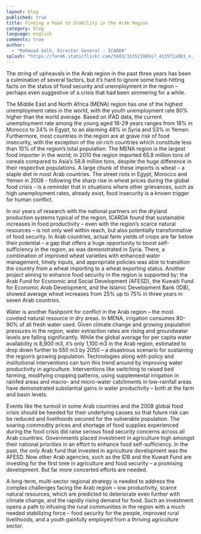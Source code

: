 ```yaml
---
layout: blog
published: true
title: Finding a Road to Stability in the Arab Region
category: blog
language: english
comments: true
author: 
  - "Mahmoud Solh, Director General - ICARDA"
splash: "https://farm6.staticflickr.com/5603/15352100917_4135f2a981_n.jpg"
---
```


The string of upheavals in the Arab region in the past three years has been a culmination of several factors, but it’s hard to ignore some hard-hitting facts on the status of food security and unemployment in the region – perhaps even suggestive of a crisis that had been simmering for a while. 

<!-- more -->

The Middle East and North Africa (MENA) region has one of the highest unemployment rates in the world, with the youth unemployment rate 80% higher than the world average.  Based on IFAD data, the current unemployment rate among the young aged 18-29 years ranges from 18% in Morocco to 24% in Egypt, to an alarming 48% in Syria and 53% in Yemen.  Furthermore, most countries in the region are at grave risk of food insecurity, with the exception of the oil-rich countries which constitute less than 10% of the region’s total population. The MENA region is the largest food importer in the world; in 2010 the region imported 65.8 million tons of cereals compared to Asia’s 58.8 million tons, despite the huge difference in their respective populations. A large chunk of these imports is wheat – a staple diet in most Arab countries. The street riots in Egypt, Morocco and Yemen in 2008 - following the sharp rise in wheat prices during the global food crisis - is a reminder that in situations where other grievances, such as high unemployment rates, already exist, food insecurity is a known trigger for human conflict.  

In our years of research with the national partners on the dryland production systems typical of the region, ICARDA found that sustainable increases in food productivity – even with the region’s scarce natural resources – is not only well within reach, but also potentially transformative of food security.  In Arab countries, actual farm yields of crops are far below their potential – a gap that offers a huge opportunity to boost self-sufficiency in the region, as was demonstrated in Syria. There, a combination of improved wheat varieties with enhanced water management, timely inputs, and appropriate policies was able to transition the country from a wheat importing to a wheat exporting status. Another project aiming to enhance food security in the region is supported by; the Arab Fund for Economic and Social Development (AFESD), the Kuwaiti Fund for Economic Arab Development, and the Islamic Development Bank (IDB), showed average wheat increases from 25% up to 75% in three years in seven Arab countries. 

Water is another flashpoint for conflict in the Arab region – the most coveted natural resource in dry areas. In MENA, irrigation consumes 80-90% of all fresh water used. Given climate change and growing population pressures in the region, water extraction rates are rising and groundwater levels are falling significantly. While the global average for per capita water availability is 8,900 m3, it’s only 1,100 m3 in the Arab region, estimated to drop down further to 550 m3 by 2050 – a disastrous scenario for sustaining the region’s growing population. Technologies along with policy and institutional interventions can turn this trend around by improving water productivity in agriculture. Interventions like switching to raised bed farming, modifying cropping patterns, using supplemental irrigation in rainfed areas and macro- and micro-water catchments in low-rainfall areas have demonstrated substantial gains in water productivity – both at the farm and basin levels. 

Events like the turmoil in some Arab countries and the 2008 global food crisis should be heeded for their underlying causes so that future risk can be reduced and livelihoods secured for the vulnerable population. The soaring commodity prices and shortage of food supplies experienced during the food crisis did raise serious food security concerns across all Arab countries.  Governments placed investment in agriculture high amongst their national priorities in an effort to enhance food self-sufficiency.  In the past, the only Arab fund that invested in agriculture development was the AFESD. Now other Arab agencies, such as the IDB and the Kuwait Fund are investing for the first time in agriculture and food security – a promising development. But far more concerted efforts are needed. 

A long-term, multi-sector regional strategy is needed to address the complex challenges facing the Arab region – low productivity, scarce natural resources, which are predicted to deteriorate even further with climate change, and the rapidly rising demand for food. Such an investment opens a path to infusing the rural communities in the region with a much needed stabilizing force – food security for the people, improved rural livelihoods, and a youth gainfully employed from a thriving agriculture sector.